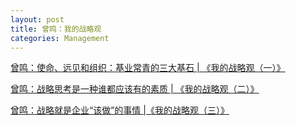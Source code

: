 ```yaml
---
layout: post
title: 曾鸣：我的战略观
categories: Management
---
```


[曾鸣：使命、远见和组织：基业常青的三大基石 | 《我的战略观（一）》](https://mp.weixin.qq.com/s?__biz=MzI0NzY3Mjc0Mw==&mid=2247484529&idx=1&sn=8190b116272f87ea35ed01067d0f3cd2&chksm=e9ad3eb9dedab7af27c06a23334f7b9d6d6ed11c0002bdfbc4d596a40b0129c615b1c0a62396&mpshare=1&scene=1&srcid=1109f1Rx0V948wcq4sggh4QT%23rd)

[曾鸣：战略思考是一种谁都应该有的素质 | 《我的战略观（二）》](https://mp.weixin.qq.com/s?__biz=MzI0NzY3Mjc0Mw==&mid=2247484541&idx=1&sn=87671a5672e363a828eb76a149f7b56a&chksm=e9ad3eb5dedab7a39f6ab6dee2b2ce2c64fb4e68e9940d9fc6288fa2e88a314db767431c0704&mpshare=1&scene=1&srcid=1109I3c8YuJvrRnaE3sJhxJZ%23rd)

[曾鸣：战略就是企业“该做”的事情 |《我的战略观（三）》](http://mp.weixin.qq.com/s?__biz=MzI0NzY3Mjc0Mw==&mid=2247484551&idx=1&sn=6b615af80fee79a2edb85fe15488a039&chksm=e9ad3e4fdedab759db30a8eb0cdcff90a96a7be7175f0123c873a57ba07156e13e78e9378cc4&mpshare=1&scene=1&srcid=110965guX3jJt1PZwqsQUCr0%23rd)